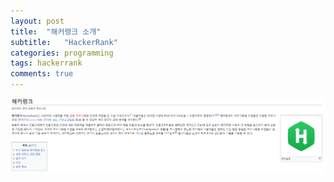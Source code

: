 ```yaml
---
layout: post
title:  "해커랭크 소개"
subtitle:   "HackerRank"
categories: programming
tags: hackerrank
comments: true
---
```



![](../assets/img/programming/hackerrank_intro.PNG "하얀 강아지")

